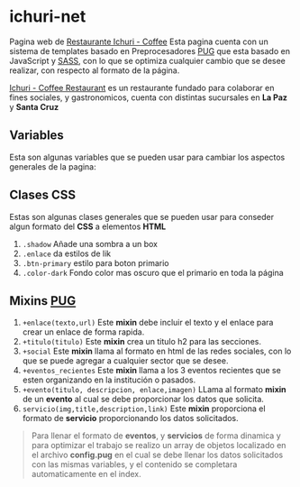 # ichuri-net
Pagina web de [Restaurante Ichuri - Coffee][ichuri]
Esta pagina cuenta con un sistema de templates basado en Preprocesadores [PUG][pug] que esta basado en JavaScript y [SASS](https://sass-lang.com/), con lo que se optimiza cualquier cambio que se desee realizar, con respecto al formato de la página.

[Ichuri - Coffee Restaurant][ichuri] es un restaurante fundado para colaborar en fines sociales, y gastronomicos, cuenta con distintas sucursales en **La Paz** y **Santa Cruz**

## Variables
Esta son algunas variables que se pueden usar para cambiar los aspectos generales de la pagina:
## Clases CSS
Estas son algunas clases generales que se pueden usar para conseder algun formato del **CSS** a elementos **HTML**

1. `.shadow` Añade una sombra a un box
2. `.enlace` da estilos de lik
3. `.btn-primary` estilo para boton primario
4. `.color-dark` Fondo color mas oscuro que el primario en toda la página

## Mixins [PUG][pug]

1. `+enlace(texto,url)` Este **mixin** debe incluir el texto y el enlace para crear un enlace de forma rapida.
2. `+titulo(titulo)` Este **mixin** crea un titulo h2 para las secciones.
3. `+social` Este **mixin** llama al formato en html de las redes sociales, con lo que se puede agregar a cualquier sector que se desee.
4. `+eventos_recientes` Este **mixin** llama a los 3 eventos recientes que se esten organizando en la institución o pasados.
5. `+evento(titulo, descripcion, enlace,imagen)` LLama al formato **mixin** de un **evento** al cual se debe proporcionar los datos que solicita.
6. `servicio(img,title,description,link)` Este **mixin** proporciona el formato de **servicio** proporcionando los datos solicitados.
> Para llenar el formato de **eventos**, y **servicios** de forma dinamica y para optimizar el trabajo se realizo un array de objetos localizado en el archivo **config.pug** en el cual se debe llenar los datos solicitados con las mismas variables, y el contenido se completara automaticamente en el index.


[ichuri]:https://www.ichuri.net/
[pug]:https://pugjs.org/api/getting-started.html
